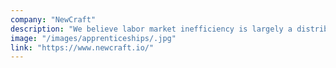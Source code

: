 ```yaml
---
company: "NewCraft"
description: "We believe labor market inefficiency is largely a distribution problem that can be solved by properly matching experts with new talent for the sharing of both paid work and expertise through the internet."
image: "/images/apprenticeships/.jpg"
link: "https://www.newcraft.io/"
---
```

